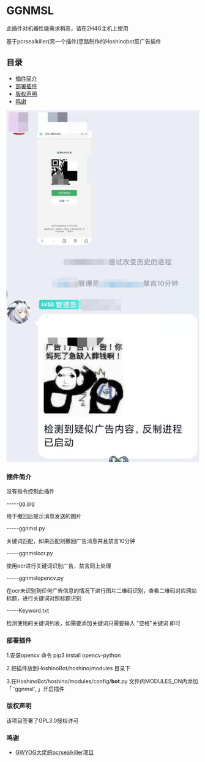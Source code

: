 # GGNMSL
此插件对机器性能需求稍高，请在2H4G主机上使用

基于pcrsealkiller(另一个插件)思路制作的Hoshinobot反广告插件

## 目录
- [插件简介](#插件简介)
- [部署插件](#部署插件)
- [版权声明](#版权声明)
- [鸣谢](#鸣谢)

![image](https://github.com/Akagicv/GGNMSL/blob/main/test/test.jpg)




### 插件简介
没有指令控制此插件

-----gg.jpg

用于撤回后提示消息发送的图片

-----ggnmsl.py

关键词匹配，如果匹配则撤回广告消息并且禁言10分钟

-----ggnmslocr.py

使用ocr进行关键词识别广告，禁言同上处理

-----ggnmslopencv.py 

在ocr未识别到任何广告信息的情况下进行图片二维码识别，查看二维码对应网站标题，进行关键词对照标题识别

-----Keyword.txt 

检测使用的关键词列表，如需要添加关键词只需要输入 "空格"关键词 即可

### 部署插件

1.安装opencv 命令  pip3 install opencv-python

2.把插件放到HoshinoBot/hoshino/modules 目录下

3.在HoshinoBot/hoshino/modules/config/__bot__.py 文件内MODULES_ON内添加「 'ggnmsl', 」开启插件

### 版权声明

该项目签署了GPL3.0授权许可

### 鸣谢

- [GWYOG大佬的pcrsealkiller项目](https://github.com/GWYOG/GWYOG-Hoshino-plugins/tree/master/pokemanpcr)



